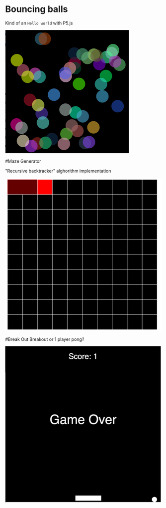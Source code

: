 # Bouncing balls
Kind of an `Hello world` with P5.js

![](BouncingBalls/bauncing_balls.gif)


#Maze Generator

"Recursive backtracker" alghorithm implementation

![](MazeGenerator/maze.gif)

#Break Out
Breakout or 1 player pong?

![](BreakOut/break_out.gif)